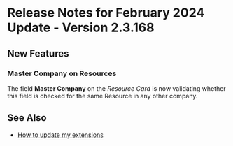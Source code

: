 # Release Notes for February 2024 Update - Version 2.3.168

## New Features

### Master Company on Resources

The field **Master Company** on the *Resource Card* is now validating whether this field is checked for the same Resource in any other company.

## See Also

- [How to update my extensions](../faq-index.md#i-want-to-update-my-version-of-nav-x-commission-management)

